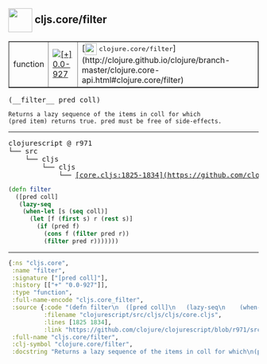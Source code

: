 ## <img width="48px" valign="middle" src="http://i.imgur.com/Hi20huC.png"> cljs.core/filter

 <table border="1">
<tr>
<td>function</td>
<td><a href="https://github.com/cljsinfo/api-refs/tree/0.0-927"><img valign="middle" alt="[+] 0.0-927" src="https://img.shields.io/badge/+-0.0--927-lightgrey.svg"></a> </td>
<td>
[<img height="24px" valign="middle" src="http://i.imgur.com/1GjPKvB.png"> <samp>clojure.core/filter</samp>](http://clojure.github.io/clojure/branch-master/clojure.core-api.html#clojure.core/filter)
</td>
</tr>
</table>

 <samp>
(__filter__ pred coll)<br>
</samp>

```
Returns a lazy sequence of the items in coll for which
(pred item) returns true. pred must be free of side-effects.
```

---

 <pre>
clojurescript @ r971
└── src
    └── cljs
        └── cljs
            └── <ins>[core.cljs:1825-1834](https://github.com/clojure/clojurescript/blob/r971/src/cljs/cljs/core.cljs#L1825-L1834)</ins>
</pre>

```clj
(defn filter
  ([pred coll]
   (lazy-seq
    (when-let [s (seq coll)]
      (let [f (first s) r (rest s)]
        (if (pred f)
          (cons f (filter pred r))
          (filter pred r)))))))
```


---

```clj
{:ns "cljs.core",
 :name "filter",
 :signature ["[pred coll]"],
 :history [["+" "0.0-927"]],
 :type "function",
 :full-name-encode "cljs.core_filter",
 :source {:code "(defn filter\n  ([pred coll]\n   (lazy-seq\n    (when-let [s (seq coll)]\n      (let [f (first s) r (rest s)]\n        (if (pred f)\n          (cons f (filter pred r))\n          (filter pred r)))))))",
          :filename "clojurescript/src/cljs/cljs/core.cljs",
          :lines [1825 1834],
          :link "https://github.com/clojure/clojurescript/blob/r971/src/cljs/cljs/core.cljs#L1825-L1834"},
 :full-name "cljs.core/filter",
 :clj-symbol "clojure.core/filter",
 :docstring "Returns a lazy sequence of the items in coll for which\n(pred item) returns true. pred must be free of side-effects."}

```

